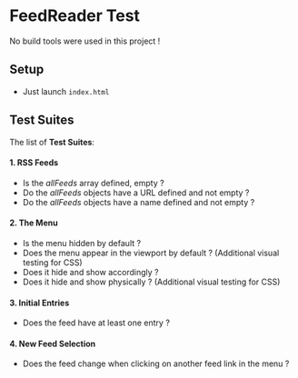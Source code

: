 # FeedReader Test
No build tools were used in this project !

## Setup
- Just launch `index.html`

## Test Suites
The list of **Test Suites**:

#### 1. RSS Feeds
- Is the *allFeeds* array defined, empty ?
- Do the *allFeeds* objects have a URL defined and not empty ?
- Do the *allFeeds* objects have a name defined and not empty ?

#### 2. The Menu
- Is the menu hidden by default ?
- Does the menu appear in the viewport by default ? (Additional visual testing for CSS)
- Does it hide and show accordingly ?
- Does it hide and show physically ? (Additional visual testing for CSS)

#### 3. Initial Entries
- Does the feed have at least one entry ?

#### 4. New Feed Selection
- Does the feed change when clicking on another feed link in the menu ?

